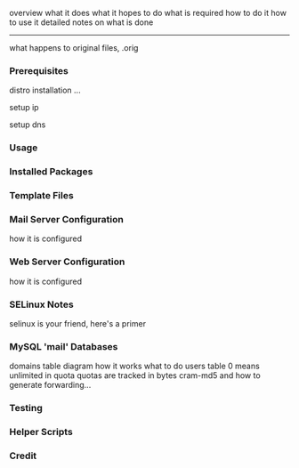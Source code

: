 overview
  what it does
  what it hopes to do
what is required
  how to do it
how to use it
detailed notes on what is done

---------------

what happens to original files, .orig

### Prerequisites

distro installation
  ...

setup ip

setup dns

### Usage

### Installed Packages

### Template Files

### Mail Server Configuration
 how it is configured

### Web Server Configuration
 how it is configured

### SELinux Notes
 selinux is your friend, here's a primer

### MySQL 'mail' Databases

domains table
  diagram
  how it works
  what to do
users table
  0 means unlimited in quota
  quotas are tracked in bytes
  cram-md5 and how to generate
forwarding...

### Testing

### Helper Scripts

### Credit
